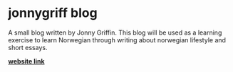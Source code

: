# jonnygriff blog

A small blog written by Jonny Griffin. This blog will be used as a learning exercise to learn Norwegian through writing about norwegian lifestyle and short essays.

[**website link**](https://www.jonnygrifff.no/norsk)
